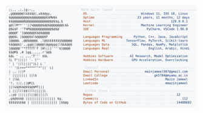 <picture>
  <source srcset="https://raw.githubusercontent.com/mmazinjameel/mmazinjameel/main/dark_mode.svg?v=1760710236" media="(prefers-color-scheme: dark)">
  <img src="https://raw.githubusercontent.com/mmazinjameel/mmazinjameel/main/light_mode.svg?v=1760710236">
</picture>
